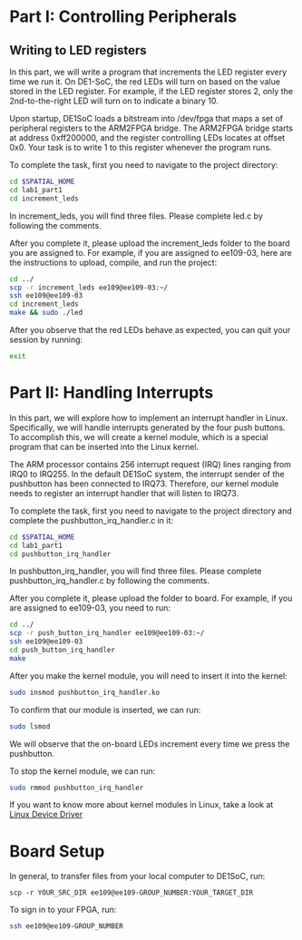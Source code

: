 # Part I: Controlling Peripherals
## Writing to LED registers

In this part, we will write a program that increments the LED register every time we run it. On DE1-SoC, the red LEDs will turn on based on the value stored in the LED register. For example, if the LED register stores 2, only the 2nd-to-the-right LED will turn on to indicate a binary 10. 

Upon startup, DE1SoC loads a bitstream into /dev/fpga that maps a set of peripheral registers to the ARM2FPGA bridge. The ARM2FPGA bridge starts at address 0xff200000, and the register controlling LEDs locates at offset 0x0. Your task is to write 1 to this register whenever the program runs. 

To complete the task, first you need to navigate to the project directory:
```bash
cd $SPATIAL_HOME
cd lab1_part1
cd increment_leds
```

In increment_leds, you will find three files. Please complete led.c by following the comments.

After you complete it, please upload the increment_leds folder to the board you are assigned to. For example, if you are assigned to ee109-03, here are the instructions to upload, compile, and run the project:

```bash
cd ../
scp -r increment_leds ee109@ee109-03:~/
ssh ee109@ee109-03
cd increment_leds
make && sudo ./led
```
After you observe that the red LEDs behave as expected, you can quit your session by running: 
```bash
exit
```

# Part II: Handling Interrupts

In this part, we will explore how to implement an interrupt handler in Linux. Specifically, we will handle interrupts generated by the four push buttons. To accomplish this, we will create a kernel module, which is a special program that can be inserted into the Linux kernel. 

The ARM processor contains 256 interrupt request (IRQ) lines ranging from IRQ0 to IRQ255. In the default DE1SoC system, the interrupt sender of the pushbutton has been connected to IRQ73. Therefore, our kernel module needs to register an interrupt handler that will listen to IRQ73. 

To complete the task, first you need to navigate to the project directory and complete the pushbutton_irq_handler.c in it:
```bash
cd $SPATIAL_HOME
cd lab1_part1
cd pushbutton_irq_handler
```

In pushbutton_irq_handler, you will find three files. Please complete pushbutton_irq_handler.c by following the comments.

After you complete it, please upload the folder to board. For example, if you are assigned to ee109-03, you need to run:

```bash
cd ../
scp -r push_button_irq_handler ee109@ee109-03:~/
ssh ee109@ee109-03
cd push_button_irq_handler
make
```

After you make the kernel module, you will need to insert it into the kernel:
```bash
sudo insmod pushbutton_irq_handler.ko
```

To confirm that our module is inserted, we can run: 
```bash
sudo lsmod
```

We will observe that the on-board LEDs increment every time we press the pushbutton. 

To stop the kernel module, we can run: 
```bash
sudo rmmod pushbutton_irq_handler
```

If you want to know more about kernel modules in Linux, take a look at [Linux Device Driver](https://lwn.net/Kernel/LDD3/)

# Board Setup
In general, to transfer files from your local computer to DE1SoC, run: 
```cplusplus
scp -r YOUR_SRC_DIR ee109@ee109-GROUP_NUMBER:YOUR_TARGET_DIR
```
To sign in to your FPGA, run: 
```bash
ssh ee109@ee109-GROUP_NUMBER
```
